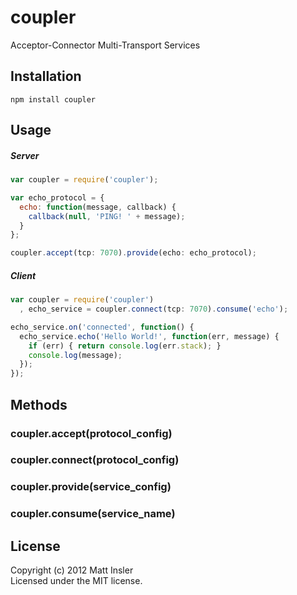 # coupler

Acceptor-Connector Multi-Transport Services

## Installation
```
npm install coupler
```

## Usage

##### Server
```javascript
var coupler = require('coupler');

var echo_protocol = {
  echo: function(message, callback) {
    callback(null, 'PING! ' + message);
  }
};

coupler.accept(tcp: 7070).provide(echo: echo_protocol);
```

##### Client
```javascript
var coupler = require('coupler')
  , echo_service = coupler.connect(tcp: 7070).consume('echo');

echo_service.on('connected', function() {
  echo_service.echo('Hello World!', function(err, message) {
    if (err) { return console.log(err.stack); }
    console.log(message);
  });
});
```

## Methods

### coupler.accept(protocol_config)

### coupler.connect(protocol_config)

### coupler.provide(service_config)

### coupler.consume(service_name)

## License
Copyright (c) 2012 Matt Insler  
Licensed under the MIT license.
